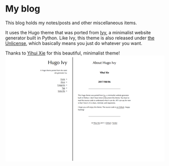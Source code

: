 # My blog

This blog holds my notes/posts and other miscellaneous items.

It uses the Hugo theme that was ported from [Ivy](https://github.com/dmulholland/ivy), a minimalist website generator built in Python. Like Ivy, this theme is also released under [the Unlicense](https://en.wikipedia.org/wiki/Unlicense), which basically means you just do whatever you want.

Thanks to [Yihui Xie](https://github.com/yihui) for this beautiful, minimalist theme!
![Screenshot](static/screenshot.png)
